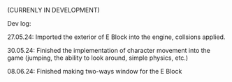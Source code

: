 (CURRENLY IN DEVELOPMENT)

Dev log:

27.05.24: Imported the exterior of E Block into the engine, collsions applied.

30.05.24: Finished the implementation of character movement into the game (jumping, the ability to look around, simple physics, etc.)

08.06.24: Finished making two-ways window for the E Block
